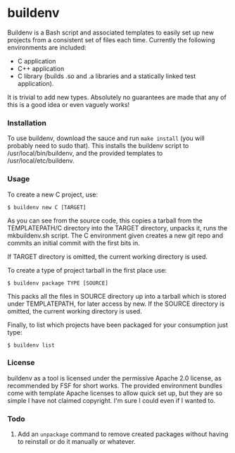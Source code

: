 buildenv
========

Buildenv is a Bash script and associated templates to easily set up new projects from a consistent set of files each time. Currently the following environments are included:

* C application
* C++ application
* C library (builds .so and .a libraries and a statically linked test application).

It is trivial to add new types. Absolutely no guarantees are made that any of this is a good idea or even vaguely works!

### Installation

To use buildenv, download the sauce and run `make install` (you will probably need to sudo that). This installs the buildenv script to /usr/local/bin/buildenv, and the provided templates to /usr/local/etc/buildenv.

### Usage

To create a new C project, use:

`$ buildenv new C [TARGET]`

As you can see from the source code, this copies a tarball from the TEMPLATEPATH/C directory into the TARGET directory, unpacks it, runs the mkbuildenv.sh script. The C environment given creates a new git repo and commits an initial commit with the first bits in.

If TARGET directory is omitted, the current working directory is used.

To create a type of project tarball in the first place use:

`$ buildenv package TYPE [SOURCE]`

This packs all the files in SOURCE directory up into a tarball which is stored under TEMPLATEPATH, for later access by new. If the SOURCE directory is omitted, the current working directory is used.

Finally, to list which projects have been packaged for your consumption just type:

`$ buildenv list`

### License

buildenv as a tool is licensed under the permissive Apache 2.0 license, as recommended by FSF for short works. The provided environment bundles come with template Apache licenses to allow quick set up, but they are so simple I have not claimed copyright. I'm sure I could even if I wanted to.

### Todo

1. Add an `unpackage` command to remove created packages without having to reinstall or do it manually or whatever.
